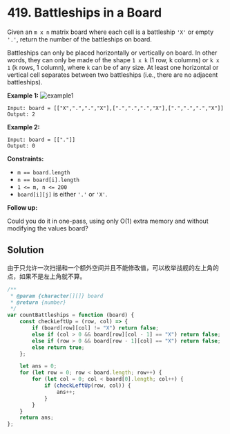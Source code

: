 # 419. Battleships in a Board

Given an `m x n` matrix board where each cell is a battleship `'X'` or empty `'.'`, return the number of the battleships on board.

Battleships can only be placed horizontally or vertically on board. In other words, they can only be made of the shape `1 x k` (1 row, k columns) or `k x 1` (k rows, 1 column), where `k` can be of any size. At least one horizontal or vertical cell separates between two battleships (i.e., there are no adjacent battleships).

**Example 1:**
![example1](https://assets.leetcode.com/uploads/2021/04/10/battelship-grid.jpg)

```
Input: board = [["X",".",".","X"],[".",".",".","X"],[".",".",".","X"]]
Output: 2
```

**Example 2:**

```
Input: board = [["."]]
Output: 0
```

**Constraints:**

-   `m == board.length`
-   `n == board[i].length`
-   `1 <= m, n <= 200`
-   `board[i][j]` is either `'.'` or `'X'`.

**Follow up:**

Could you do it in one-pass, using only O(1) extra memory and without modifying the values board?

## Solution

由于只允许一次扫描和一个额外空间并且不能修改值，可以枚举战舰的左上角的点，如果不是左上角就不算。

```javascript
/**
 * @param {character[][]} board
 * @return {number}
 */
var countBattleships = function (board) {
    const checkLeftUp = (row, col) => {
        if (board[row][col] != "X") return false;
        else if (col > 0 && board[row][col - 1] == "X") return false;
        else if (row > 0 && board[row - 1][col] == "X") return false;
        else return true;
    };

    let ans = 0;
    for (let row = 0; row < board.length; row++) {
        for (let col = 0; col < board[0].length; col++) {
            if (checkLeftUp(row, col)) {
                ans++;
            }
        }
    }
    return ans;
};
```
